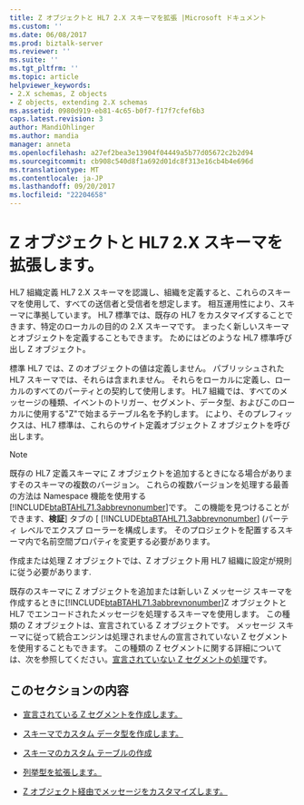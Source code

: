 ```yaml
---
title: Z オブジェクトと HL7 2.X スキーマを拡張 |Microsoft ドキュメント
ms.custom: ''
ms.date: 06/08/2017
ms.prod: biztalk-server
ms.reviewer: ''
ms.suite: ''
ms.tgt_pltfrm: ''
ms.topic: article
helpviewer_keywords:
- 2.X schemas, Z objects
- Z objects, extending 2.X schemas
ms.assetid: 0980d919-eb81-4c65-b0f7-f17f7cfef6b3
caps.latest.revision: 3
author: MandiOhlinger
ms.author: mandia
manager: anneta
ms.openlocfilehash: a27ef2bea3e13904f04449a5b77d05672c2b2d94
ms.sourcegitcommit: cb908c540d8f1a692d01dc8f313e16cb4b4e696d
ms.translationtype: MT
ms.contentlocale: ja-JP
ms.lasthandoff: 09/20/2017
ms.locfileid: "22204658"
---
```

# <a name="extending-hl7-2x-schemas-with-z-objects"></a>Z オブジェクトと HL7 2.X スキーマを拡張します。
HL7 組織定義 HL7 2.X スキーマを認識し、組織を定義すると、これらのスキーマを使用して、すべての送信者と受信者を想定します。 相互運用性により、スキーマに準拠しています。 HL7 標準では、既存の HL7 をカスタマイズすることできます、特定のローカルの目的の 2.X スキーマです。 まったく新しいスキーマとオブジェクトを定義することもできます。 ためにはどのような HL7 標準呼び出し Z オブジェクト。  
  
 標準 HL7 では、Z のオブジェクトの値は定義しません。 パブリッシュされた HL7 スキーマでは、それらは含まれません。 それらをローカルに定義し、ローカルのすべてのパーティとの契約して使用します。 HL7 組織では、すべてのメッセージの種類、イベントのトリガー、セグメント、データ型、およびこのローカルに使用する"Z"で始まるテーブル名を予約します。 により、そのプレフィックスは、HL7 標準は、これらのサイト定義オブジェクト Z オブジェクトを呼び出します。  
  
> [!NOTE]
>  既存の HL7 定義スキーマに Z オブジェクトを追加するときになる場合がありますそのスキーマの複数のバージョン。 これらの複数バージョンを処理する最善の方法は Namespace 機能を使用する[!INCLUDE[btaBTAHL71.3abbrevnonumber](../../includes/btabtahl71-3abbrevnonumber-md.md)]です。 この機能を見つけることができます、**検証**] タブの [ [!INCLUDE[btaBTAHL71.3abbrevnonumber](../../includes/btabtahl71-3abbrevnonumber-md.md)] (パーティ レベルでエクスプ ローラーを構成します。 そのプロジェクトを配置するスキーマ内で名前空間プロパティを変更する必要があります。  
  
 作成または処理 Z オブジェクトでは、Z オブジェクト用 HL7 組織に設定が規則に従う必要があります.  
  
 既存のスキーマに Z オブジェクトを追加または新しい Z メッセージ スキーマを作成するときに[!INCLUDE[btaBTAHL71.3abbrevnonumber](../../includes/btabtahl71-3abbrevnonumber-md.md)]Z オブジェクトと HL7 でエンコードされたメッセージを処理するスキーマを使用します。 この種類の Z オブジェクトは、宣言されている Z オブジェクトです。 メッセージ スキーマに従って統合エンジンは処理されませんの宣言されていない Z セグメントを使用することもできます。 この種類の Z セグメントに関する詳細については、次を参照してください。[宣言されていない Z セグメントの処理](../../adapters-and-accelerators/accelerator-hl7/handling-undeclared-z-segments.md)です。  
  
## <a name="in-this-section"></a>このセクションの内容  
  
-   [宣言されている Z セグメントを作成します。](../../adapters-and-accelerators/accelerator-hl7/creating-declared-z-segments.md)  
  
-   [スキーマでカスタム データ型を作成します。](../../adapters-and-accelerators/accelerator-hl7/creating-custom-data-types-in-schemas.md)  
  
-   [スキーマのカスタム テーブルの作成](../../adapters-and-accelerators/accelerator-hl7/creating-custom-tables-in-schemas.md)  
  
-   [列挙型を拡張します。](../../adapters-and-accelerators/accelerator-hl7/extending-enumerations.md)  
  
-   [Z オブジェクト経由でメッセージをカスタマイズします。](../../adapters-and-accelerators/accelerator-hl7/customizing-messages-through-z-objects.md)